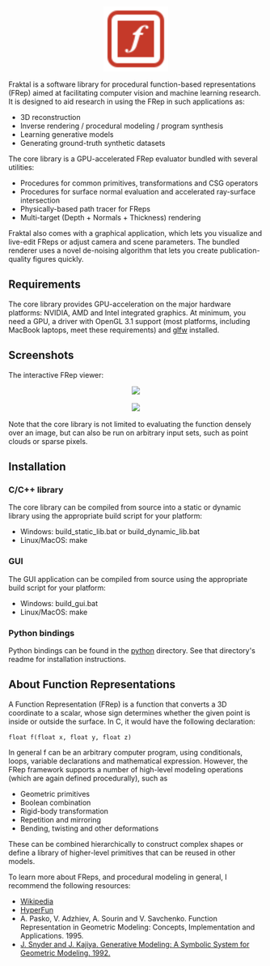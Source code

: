 <p align="center">
    <img width="128" height="128" src="res/fraktal-logo.svg">
</p>

Fraktal is a software library for procedural function-based representations (FRep) aimed at facilitating computer vision and machine learning research. It is designed to aid research in using the FRep in such applications as:

* 3D reconstruction
* Inverse rendering / procedural modeling / program synthesis
* Learning generative models
* Generating ground-truth synthetic datasets

The core library is a GPU-accelerated FRep evaluator bundled with several utilities:

* Procedures for common primitives, transformations and CSG operators
* Procedures for surface normal evaluation and accelerated ray-surface intersection
* Physically-based path tracer for FReps
* Multi-target (Depth + Normals + Thickness) rendering

Fraktal also comes with a graphical application, which lets you visualize and live-edit FReps or adjust camera and scene parameters. The bundled renderer uses a novel de-noising algorithm that lets you create publication-quality figures quickly.

## Requirements

The core library provides GPU-acceleration on the major hardware platforms: NVIDIA, AMD and Intel integrated graphics. At minimum, you need a GPU, a driver with OpenGL 3.1 support (most platforms, including MacBook laptops, meet these requirements) and [glfw](https://www.glfw.org/) installed.

## Screenshots

The interactive FRep viewer:

<p align="center">
    <img src="https://lightbits.github.io/fraktal/gui1.png">
</p>

<p align="center">
    <img src="https://lightbits.github.io/fraktal/example_output.png">
</p>

Note that the core library is not limited to evaluating the function densely over an image, but can also be run on arbitrary input sets, such as point clouds or sparse pixels.

## Installation

### C/C++ library
The core library can be compiled from source into a static or dynamic library using the appropriate build script for your platform:

* Windows: build_static_lib.bat or build_dynamic_lib.bat
* Linux/MacOS: make

### GUI
The GUI application can be compiled from source using the appropriate build script for your platform:

* Windows: build_gui.bat
* Linux/MacOS: make

### Python bindings
Python bindings can be found in the [python](python) directory. See that directory's readme for installation instructions.

## About Function Representations

A Function Representation (FRep) is a function that converts a 3D coordinate to a scalar, whose sign determines whether the given point is inside or outside the surface. In C, it would have the following declaration:

```
float f(float x, float y, float z)
```

In general f can be an arbitrary computer program, using conditionals, loops, variable declarations and mathematical expression. However, the FRep framework supports a number of high-level modeling operations (which are again defined procedurally), such as

* Geometric primitives
* Boolean combination
* Rigid-body transformation
* Repetition and mirroring
* Bending, twisting and other deformations

These can be combined hierarchically to construct complex shapes or define a library of higher-level primitives that can be reused in other models.

To learn more about FReps, and procedural modeling in general, I recommend the following resources:

* [Wikipedia](https://en.wikipedia.org/wiki/Function_representation)
* [HyperFun](http://www.hyperfun.org/F-rep.html)
* A. Pasko, V. Adzhiev, A. Sourin and V. Savchenko. Function Representation in Geometric Modeling: Concepts, Implementation and Applications. 1995.
* [J. Snyder and J. Kajiya. Generative Modeling: A Symbolic System for Geometric Modeling. 1992. ](https://ohiostate.pressbooks.pub/app/uploads/sites/45/2017/09/generative-snyder-kajiya.pdf)
